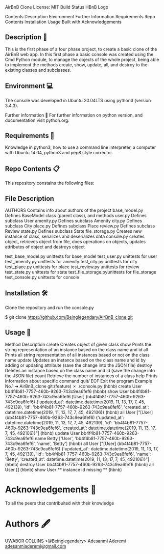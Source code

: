AirBnB Clone License: MIT Build Status
HBnB Logo

Contents
Description
Environment
Further Information
Requirements
Repo Contents
Installation
Usage
Built with
Acknowledgements
## Description 📄
This is the first phase of a four phase project, to create a basic clone of the AirBnB web app. In this first phase a basic console was created using the Cmd Python module, to manage the objects of the whole project, being able to implement the methods create, show, update, all, and destroy to the existing classes and subclasses.

## Environment 💻
The console was developed in Ubuntu 20.04LTS using python3 (version 3.4.3).

Further information 📑
For further information on python version, and documentation visit python.org.

## Requirements 📝
Knowledge in python3, how to use a command line interpreter, a computer with Ubuntu 14.04, python3 and pep8 style corrector.

## Repo Contents 📋
This repository constains the following files:

## File	Description
AUTHORS             Contains info about authors of the project
base_model.py   	Defines BaseModel class (parent class), and methods
user.py 	        Defines subclass User
amenity.py	        Defines subclass Amenity
city.py	            Defines subclass City
place.py        	Defines subclass Place
review.py	        Defines subclass Review
state.py	        Defines subclass State
file_storage.py	    Creates new instance of class, serializes and deserializes data
console.py	        creates object, retrieves object from file, does operations on objects,      updates attributes of object and destroys object

test_base_model.py	unittests for base_model
test_user.py	    unittests for user
test_amenity.py	    unittests for amenity
test_city.py	    unittests for city
test_place.py	    unittests for place
test_review.py	    unittests for review
test_state.py	    unittests for state
test_file_storage.pyunittests for file_storage
test_console.py	    unittests for console
## Installation 🛠️
Clone the repository and run the console.py

$ git clone https://github.com/Beinglegendary/AirBnB_clone.git
## Usage 🔧
Method	Description
create	Creates object of given class
show	Prints the string representation of an instance based on the class name and id
all	Prints all string representation of all instances based or not on the class name
update	Updates an instance based on the class name and id by adding or updating attribute (save the change into the JSON file)
destroy	Deletes an instance based on the class name and id (save the change into the JSON file)
count	Retrieve the number of instances of a class
help	Prints information about specific command
quit/ EOF	Exit the program
Example No.1
➜  AirBnB_clone git:(feature) ✗ ./console.py
(hbnb) create User
bb4f4b81-7757-460b-9263-743c9ea6fef6
(hbnb) show User bb4f4b81-7757-460b-9263-743c9ea6fef6
[User] (bb4f4b81-7757-460b-9263-743c9ea6fef6) {'updated_at': datetime.datetime(2019, 11, 13, 17, 7, 45, 492139), 'id': 'bb4f4b81-7757-460b-9263-743c9ea6fef6', 'created_at': datetime.datetime(2019, 11, 13, 17, 7, 45, 492106)}
(hbnb) all User
["[User] (bb4f4b81-7757-460b-9263-743c9ea6fef6) {'updated_at': datetime.datetime(2019, 11, 13, 17, 7, 45, 492139), 'id': 'bb4f4b81-7757-460b-9263-743c9ea6fef6', 'created_at': datetime.datetime(2019, 11, 13, 17, 7, 45, 492106)}"]
(hbnb) update User bb4f4b81-7757-460b-9263-743c9ea6fef6 name Betty
['User', 'bb4f4b81-7757-460b-9263-743c9ea6fef6', 'name', 'Betty']
(hbnb) all User
["[User] (bb4f4b81-7757-460b-9263-743c9ea6fef6) {'updated_at': datetime.datetime(2019, 11, 13, 17, 7, 45, 492139), 'id': 'bb4f4b81-7757-460b-9263-743c9ea6fef6', 'name': 'Betty', 'created_at': datetime.datetime(2019, 11, 13, 17, 7, 45, 492106)}"]
(hbnb) destroy User bb4f4b81-7757-460b-9263-743c9ea6fef6
(hbnb) all User
[]
(hbnb) show User
** instance id missing **
(hbnb)



# Acknowledgements 🙌
To all the peers that contribuited with their knowledge

# Authors 🖋️
UWABOR COLLINS <@Beinglegendary>
Adesanmi Aderemi <adesanmiaderemi@gmail.com>
 
